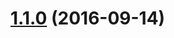 <a name="1.1.0"></a>
# [1.1.0](https://github.com/ajdruff/github-easy-release/compare/v1.2.0...v1.1.0) (2016-09-14)



